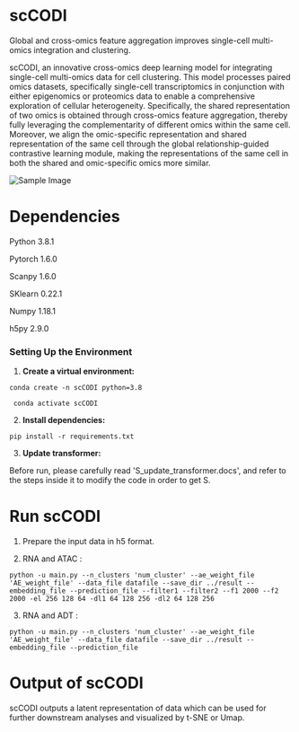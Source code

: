 # scCODI
Global and cross-omics feature aggregation improves single-cell multi-omics integration and clustering.

scCODI, an innovative cross-omics deep learning model for integrating single-cell multi-omics data for cell clustering. This model processes paired omics datasets, specifically single-cell transcriptomics in conjunction with either epigenomics or proteomics data to enable a comprehensive exploration of cellular heterogeneity. Specifically, the shared representation of two omics is obtained through cross-omics feature aggregation, thereby fully leveraging the complementarity of different omics within the same cell. Moreover, we align the omic-specific representation and shared representation of the same cell through the global relationship-guided contrastive learning module, making the representations of the same cell in both the shared and omic-specific omics more similar.

![Sample Image]([https://github.com/Chengchenyang53/scCODI/blob/master/model.png])

# Dependencies
Python 3.8.1

Pytorch 1.6.0

Scanpy 1.6.0

SKlearn 0.22.1

Numpy 1.18.1

h5py 2.9.0

### Setting Up the Environment
1) **Create a virtual environment:**

`conda create -n scCODI python=3.8` 

` conda activate scCODI` 

2) **Install dependencies:**

`pip install -r requirements.txt` 

3) **Update transformer:**

Before run, please carefully read  'S_update_transformer.docs', and refer to the steps inside it to modify the code in order to get S.

# Run scCODI
1) Prepare the input data in h5 format.
   
2) RNA and ATAC : 

`python -u main.py --n_clusters 'num_cluster' --ae_weight_file 'AE_weight_file' --data_file datafile
--save_dir ../result --embedding_file --prediction_file --filter1 --filter2 --f1 2000 --f2 2000 -el 256 128 64 -dl1 64 128 256 -dl2 64 128 256` 

3) RNA and ADT : 

`python -u main.py --n_clusters 'num_cluster' --ae_weight_file 'AE_weight_file' --data_file datafile
--save_dir ../result --embedding_file --prediction_file`

# Output of scCODI
scCODI outputs a latent representation of data which can be used for further downstream analyses and visualized by t-SNE or Umap.

